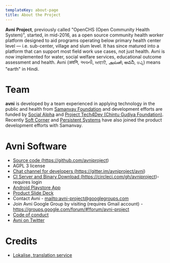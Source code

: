 ```yaml
---
templateKey: about-page
title: About the Project
---
```

**Avni Project**, previously called "OpenCHS (Open Community Health System)", started, in mid-2016, as a open source community health worker platform designed to aid programs operating below primary health center level — i.e. sub-center, village and slum level. It has since matured into a platform that can support most field work use cases, not just health. Avni is now implemented for water, social welfare services, educational outcome assessment and health. Avni (अवनि, અવની, ਅਵਨੀ, அவ்னி, అవనీ, ಅವ್ನಿ) means "earth" in Hindi.

# Team

**avni** is developed by a team experienced in applying technology in the public and health from <a href="https://samanvayfoundation.org" target="_blank" rel="noopener noreferrer">Samanvay Foundation</a> and development efforts are funded by <a href="https://www.socialalpha.org/" target="_blank" rel="noopener noreferrer">Social Alpha</a> and <a href="https://chintugudiya.org/tech4dev/" target="_blank" rel="noopener noreferrer">Project Tech4Dev (Chintu Gudiya Foundation)</a>. Recently <a href="http://www.soft-corner.com/" target="_blank" rel="noopener noreferrer">Soft Corner</a> and <a href="https://www.persistent.com/" target="_blank" rel="noopener noreferrer">Persistent Systems</a> have also joined the product development efforts with Samanvay.

# Avni Software

* <a href="https://github.com/avniproject" target="_blank" rel="noopener noreferrer">Source code (https://github.com/avniproject)</a>
* AGPL 3 license
* <a href="https://gitter.im/avniproject/avni" target="_blank" rel="noopener noreferrer">Chat channel for developers (https://gitter.im/avniproject/avni)</a>
* <a href="https://circleci.com/gh/avniproject" target="_blank" rel="noopener noreferrer">CI Server and Binary Download (https://circleci.com/gh/avniproject)</a>- requires login
* <a href="https://play.google.com/store/apps/details?id=com.openchsclient" target="_blank" rel="noopener noreferrer">Android Playstore App</a>
* <a href="https://docs.google.com/presentation/d/1bExRrIIwMVbQrmETkv8iHxlZQxgXGGGr-kpDQwNdxW0" target="_blank" rel="noopener noreferrer">Product Slide Deck</a>
* Contact Avni - <mailto:avni-project@googlegroups.com>
* Join Avni Google Group by visiting (requires Gmail account) - <https://groups.google.com/forum/#!forum/avni-project>
* <a href="https://avni.readme.io/v2.0/docs/avni-code-of-conduct" target="_blank" rel="noopener noreferrer">Code of conduct</a>
* <a href="https://twitter.com/avniproject" target="_blank" rel="noopener noreferrer">Avni on Twitter</a>

# Credits

* <a href="https://lokalise.com/" target="_blank" rel="noopener noreferrer">Lokalise, translation service</a>